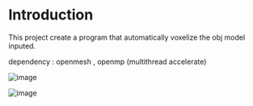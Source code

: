 # Introduction
This project create a program that automatically voxelize the obj model inputed.

dependency : openmesh , openmp (multithread accelerate)

![image](https://github.com/Yi-Hsuan-Su/Mesh-Face-Clustering-with-voxelization/assets/40382478/5eef7de5-3c48-4450-a5a6-5d9bd739269b)

![image](https://github.com/Yi-Hsuan-Su/Mesh-Face-Clustering-with-voxelization/assets/40382478/18290308-1420-4d8f-bad6-2629d3806f4e)
